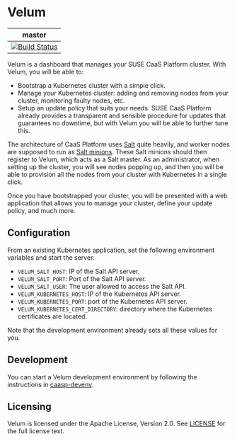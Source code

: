 # Velum

| master |
|--------|
| [![Build Status](https://travis-ci.org/kubic-project/velum.svg?branch=master)](https://travis-ci.org/kubic-project/velum) |

Velum is a dashboard that manages your SUSE CaaS Platform cluster. With Velum, you will
be able to:

- Bootstrap a Kubernetes cluster with a simple click.
- Manage your Kubernetes cluster: adding and removing nodes from your cluster,
  monitoring faulty nodes, etc.
- Setup an update policy that suits your needs. SUSE CaaS Platform already provides a
  transparent and sensible procedure for updates that guarantees no downtime,
  but with Velum you will be able to further tune this.

The architecture of CaaS Platform uses [Salt](https://saltstack.com/) quite heavily,
and worker nodes are supposed to run as
[Salt minions](https://docs.saltstack.com/en/latest/ref/cli/salt-minion.html). These
Salt minions should then register to Velum, which acts as a Salt master. As an
administrator, when setting up the cluster, you will see nodes popping up, and
then you will be able to provision all the nodes from your cluster with Kubernetes
in a single click.

Once you have bootstrapped your cluster, you will be presented with a web
application that allows you to manage your cluster, define your update policy,
and much more.

## Configuration

From an existing Kubernetes application, set the following environment variables
and start the server:

- `VELUM_SALT_HOST`: IP of the Salt API server.
- `VELUM_SALT_PORT`: Port of the Salt API server.
- `VELUM_SALT_USER`: The user allowed to access the Salt API.
- `VELUM_KUBERNETES_HOST`: IP of the Kubernetes API server.
- `VELUM_KUBERNETES_PORT`: port of the Kubernetes API server.
- `VELUM_KUBERNETES_CERT_DIRECTORY`: directory where the Kubernetes
  certificates are located.

Note that the development environment already sets all these values for you.

## Development

You can start a Velum development environment by following the instructions in [caasp-devenv](https://github.com/kubic-project/caasp-devenv).

## Licensing

Velum is licensed under the Apache License, Version 2.0. See
[LICENSE](https://github.com/kubic-project/velum/blob/master/LICENSE) for the
full license text.
